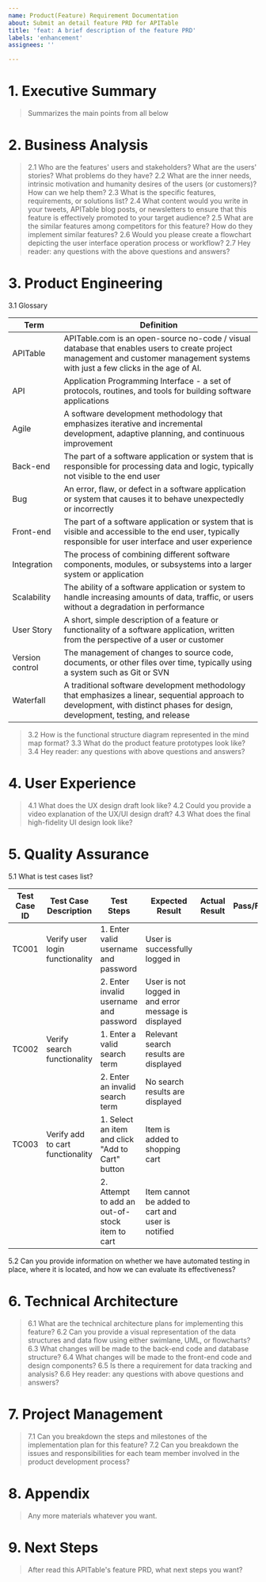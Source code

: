 ```yaml
---
name: Product(Feature) Requirement Documentation
about: Submit an detail feature PRD for APITable
title: 'feat: A brief description of the feature PRD'
labels: 'enhancement'
assignees: ''

---
```


# 1. Executive Summary
> Summarizes the main points from all below


# 2. Business Analysis

> 2.1 Who are the features' users and stakeholders? What are the users' stories? What problems do they have?
> 2.2 What are the inner needs, intrinsic motivation and humanity desires of the users (or customers)? How can we help them?
> 2.3 What is the specific features, requirements, or solutions list?
> 2.4 What content would you write in your tweets, APITable blog posts, or newsletters to ensure that this feature is effectively promoted to your target audience?
> 2.5 What are the similar features among competitors for this feature? How do they implement similar features?
> 2.6 Would you please create a flowchart depicting the user interface operation process or workflow?
> 2.7 Hey reader: any questions with the above questions and answers?

# 3. Product Engineering

3.1 Glossary

| Term | Definition |
|----|----|
| APITable | APITable.com is an open-source no-code / visual database that enables users to create project management and customer management systems with just a few clicks in the age of AI. |
| API | Application Programming Interface - a set of protocols, routines, and tools for building software applications |
| Agile | A software development methodology that emphasizes iterative and incremental development, adaptive planning, and continuous improvement |
| Back-end | The part of a software application or system that is responsible for processing data and logic, typically not visible to the end user |
| Bug | An error, flaw, or defect in a software application or system that causes it to behave unexpectedly or incorrectly |
| Front-end | The part of a software application or system that is visible and accessible to the end user, typically responsible for user interface and user experience |
| Integration | The process of combining different software components, modules, or subsystems into a larger system or application |
| Scalability | The ability of a software application or system to handle increasing amounts of data, traffic, or users without a degradation in performance |
| User Story | A short, simple description of a feature or functionality of a software application, written from the perspective of a user or customer |
| Version control | The management of changes to source code, documents, or other files over time, typically using a system such as Git or SVN |
| Waterfall | A traditional software development methodology that emphasizes a linear, sequential approach to development, with distinct phases for design, development, testing, and release |

> 3.2 How is the functional structure diagram represented in the mind map format?
> 3.3 What do the product feature prototypes look like?
> 3.4 Hey reader: any questions with above questions and answers?


# 4. User Experience

> 4.1 What does the UX design draft look like?
> 4.2 Could you provide a video explanation of the UX/UI design draft?
> 4.3 What does the final high-fidelity UI design look like?


# 5. Quality Assurance

5.1 What is test cases list?

| Test Case ID | Test Case Description | Test Steps | Expected Result | Actual Result | Pass/Fail |
|----|----|----|----|----|----|
| TC001 | Verify user login functionality | 1. Enter valid username and password | User is successfully logged in |    |    |
|    |    | 2. Enter invalid username and password | User is not logged in and error message is displayed |    |    |
| TC002 | Verify search functionality | 1. Enter a valid search term | Relevant search results are displayed |    |    |
|    |    | 2. Enter an invalid search term | No search results are displayed |    |    |
| TC003 | Verify add to cart functionality | 1. Select an item and click "Add to Cart" button | Item is added to shopping cart |    |    |
|    |    | 2. Attempt to add an out-of-stock item to cart | Item cannot be added to cart and user is notified |    |    |

5.2 Can you provide information on whether we have automated testing in place, where it is located, and how we can evaluate its effectiveness?


# 6. Technical Architecture

> 6.1 What are the technical architecture plans for implementing this feature?
> 6.2 Can you provide a visual representation of the data structures and data flow using either swimlane, UML, or flowcharts?
> 6.3 What changes will be made to the back-end code and database structure?
> 6.4 What changes will be made to the front-end code and design components?
> 6.5 Is there a requirement for data tracking and analysis?
> 6.6 Hey reader: any questions with above questions and answers?

# 7. Project Management

> 7.1 Can you breakdown the steps and milestones of the implementation plan for this feature?
> 7.2 Can you breakdown the issues and responsibilities for each team member involved in the product development process?

# 8. Appendix

> Any more materials whatever you want.

# 9. Next Steps

> After read this APITable's feature PRD, what next steps you want?


